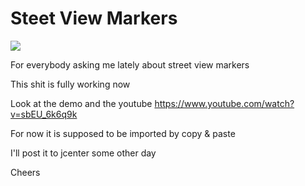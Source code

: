 # Steet View Markers

[![](https://jitpack.io/v/alkurop/Steet_View_Markers.svg)](https://jitpack.io/#alkurop/Steet_View_Markers)

For everybody asking me lately about street view markers

This shit is fully working now

Look at the demo and the youtube https://www.youtube.com/watch?v=sbEU_6k6q9k

For now it is supposed to be imported by copy & paste

I'll post it to jcenter some other day

Cheers
